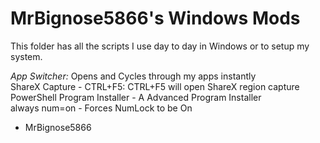 # MrBignose5866's Windows Mods

This folder has all the scripts I use day to day in Windows or to setup my system.

*App Switcher:* Opens and Cycles through my apps instantly <br>
ShareX Capture - CTRL+F5: CTRL+F5 will open ShareX region capture <br>
PowerShell Program Installer - A Advanced Program Installer <br>
always num=on - Forces NumLock to be On <br>

 - MrBignose5866
